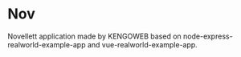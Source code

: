 # Nov
Novellett application made by KENGOWEB based on node-express-realworld-example-app and vue-realworld-example-app.
